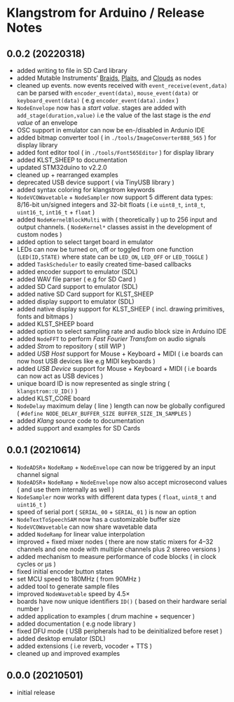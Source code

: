 # Klangstrom for Arduino / Release Notes

## 0.0.2 (20220318)

- added writing to file in SD Card library
- added Mutable Instruments’ [Braids](https://mutable-instruments.net/modules/braids/), [Plaits](https://mutable-instruments.net/modules/plaits/), and [Clouds](https://mutable-instruments.net/modules/clouds/) as nodes
- cleaned up events. now events received with `event_receive(event,data)` can be parsed with `encoder_event(data)`, `mouse_event(data)` or `keyboard_event(data)` ( e.g `encoder_event(data).index` )
- `NodeEnvelope` now has a *start value*. stages are added with `add_stage(duration,value)` i.e the value of the last stage is the *end value*    of an envelope
- OSC support in emulator can now be en-/disabled in Ardunio IDE
- added bitmap converter tool ( in `./tools/ImageConverter888_565` ) for display library
- added font editor tool ( in `./tools/Font565Editor` ) for display library
- added KLST_SHEEP to documentation
- updated STM32duino to v2.2.0
- cleaned up + rearranged examples
- deprecated USB device support ( via TinyUSB library ) 
- added syntax coloring for klangstrom keywords
- `NodeVCOWavetable` + `NodeSampler` now support 5 different data types: 8/16-bit un/signed integers and 32-bit floats ( i.e `uint8_t`, `int8_t`, `uint16_t`, `int16_t` + `float` )
- added `NodeKernelBlockMulti` with ( theoretically ) up to 256 input and output channels. ( `NodeKernel*` classes assist in the development of custom nodes )
- added option to select target board in emulator
- LEDs can now be turned on, off or toggled from one function (`LED(ID,STATE)` where state can be `LED_ON`, `LED_OFF` or `LED_TOGGLE` )
- added `TaskScheduler` to easily created time-based callbacks
- added encoder support to emulator (SDL)
- added WAV file parser ( e.g for SD Card )
- added SD Card support to emulator (SDL)
- added native SD Card support for KLST_SHEEP
- added display support to emulator (SDL)
- added native display support for KLST_SHEEP ( incl. drawing primitives, fonts and bitmaps )
- added KLST_SHEEP board
- added option to select sampling rate and audio block size in Arduino IDE
- added `NodeFFT` to perform *Fast Fourier Transfom* on audio signals
- added *Strom* to repository ( still WIP )
- added *USB Host* support for Mouse + Keyboard + MIDI ( i.e boards can now host USB devices like e.g MIDI keyboards )
- added *USB Device* support for Mouse + Keyboard + MIDI ( i.e boards can now act as USB devices )
- unique board ID is now represented as single string ( `klangstrom::U_ID()` )
- added KLST_CORE board
- `NodeDelay` maximum delay ( line ) length can now be globally configured ( `#define NODE_DELAY_BUFFER_SIZE BUFFER_SIZE_IN_SAMPLES` )
- added *Klang* source code to documentation
- added support and examples for SD Cards

## 0.0.1 (20210614)

- `NodeADSR`+ `NodeRamp` + `NodeEnvelope` can now be triggered by an input channel signal
- `NodeADSR`+ `NodeRamp` + `NodeEnvelope` now also accept microsecond values ( and use them internally as well )
- `NodeSampler` now works with different data types ( `float`, `uint8_t` and `uint16_t` )
- speed of serial port ( `SERIAL_00` + `SERIAL_01` ) is now an option
- `NodeTextToSpeechSAM` now has a customizable buffer size
- `NodeVCOWavetable` can now share wavetable data
- added `NodeRamp` for linear value interpolation
- improved + fixed mixer nodes ( there are now static mixers for 4–32 channels and one node with multiple channels plus 2 stereo versions )
- added mechanism to measure performance of code blocks ( in clock cycles or μs )
- fixed initial encoder button states
- set MCU speed to 180MHz ( from 90MHz )
- added tool to generate sample files
- improved `NodeWavetable` speed by 4.5×
- boards have now unique identifiers `ID()` ( based on their hardware serial number )
- added application to examples ( drum machine + sequencer )
- added documentation ( e.g node library )
- fixed DFU mode ( USB peripherals had to be deinitialized before reset )
- added desktop emulator (SDL)
- added extensions ( i.e reverb, vocoder + TTS )
- cleaned up and improved examples

## 0.0.0 (20210501)

- initial release

